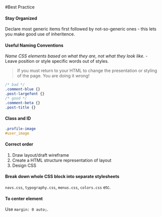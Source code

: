 
#Best Practice

#### Stay Organized
Declare most generic items first followed by not-so-generic ones - this lets you make good use of inheritence.
#### Useful Naming Conventions
*Name CSS elements based on what they are, not what they look like.* - Leave position or style specific words out of styles.
> If you must return to your HTML to change the presentation or styling of the page. You are doing it wrong!

```css
/* bad */
.comment-blue {}
.post-largefont {}
/* good */
.comment-beta {}
.post-title {}
```
#### Class and ID
```css
.profile-image
#user_image
```
#### Correct order
1. Draw layout/draft wireframe
2. Create a HTML structure representation of layout
3. Design CSS
#### Break down whole CSS block into separate stylesheets
`navs.css`, `typography.css`, `menus.css`, `colors.css` etc.
#### To center element
Use `margin: 0 auto;`.



